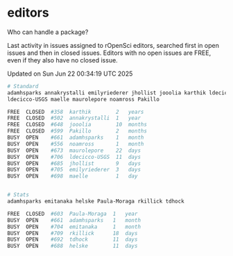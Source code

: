 # editors

Who can handle a package?

Last activity in issues assigned to rOpenSci editors, searched first in open
issues and then in closed issues. Editors with no open issues are FREE, even if
they also have no closed issue.


Updated on Sun Jun 22 00:34:19 UTC 2025

```bash
# Standard
adamhsparks annakrystalli emilyriederer jhollist jooolia karthik ldecicco
ldecicco-USGS maelle maurolepore noamross Pakillo

FREE  CLOSED  #358  karthik        2   years
FREE  CLOSED  #502  annakrystalli  1   year
FREE  CLOSED  #648  jooolia        10  months
FREE  CLOSED  #599  Pakillo        2   months
BUSY  OPEN    #661  adamhsparks    1   month
BUSY  OPEN    #556  noamross       1   month
BUSY  OPEN    #673  maurolepore    22  days
BUSY  OPEN    #706  ldecicco-USGS  11  days
BUSY  OPEN    #685  jhollist       9   days
BUSY  OPEN    #705  emilyriederer  3   days
BUSY  OPEN    #698  maelle         1   day


# Stats
adamhsparks emitanaka helske Paula-Moraga rkillick tdhock

FREE  CLOSED  #603  Paula-Moraga  1   year
BUSY  OPEN    #661  adamhsparks   1   month
BUSY  OPEN    #704  emitanaka     1   month
BUSY  OPEN    #709  rkillick      18  days
BUSY  OPEN    #692  tdhock        11  days
BUSY  OPEN    #688  helske        11  days
```
